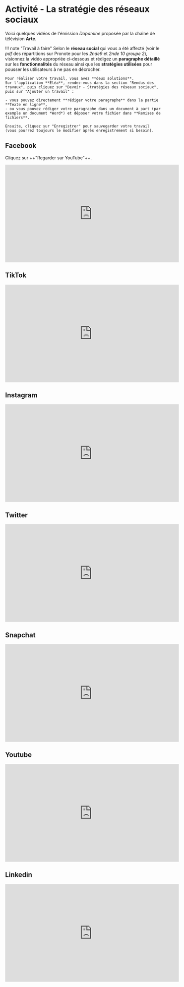# Activité - La stratégie des réseaux sociaux

Voici quelques vidéos de l'émission *Dopamine* proposée par la chaîne de télévision **Arte**.

!!! note "Travail à faire"
    Selon le **réseau social** qui vous a été affecté (voir le *pdf* des répartitions sur Pronote pour les *2nde9* et *2nde 10 groupe 2*), visionnez la vidéo appropriée ci-dessous et rédigez un **paragraphe détaillé** sur les **fonctionnalités** du réseau ainsi que les **stratégies utilisées** pour pousser les utilisateurs à ne pas en décrocher.
    
    Pour réaliser votre travail, vous avez **deux solutions**.  
    Sur l'application **Éléa**, rendez-vous dans la section "Rendus des travaux", puis cliquez sur "Devoir - Stratégies des réseaux sociaux", puis sur "Ajouter un travail" :
    
    - vous pouvez directement **rédiger votre paragraphe** dans la partie **Texte en ligne**,
    - ou vous pouvez rédiger votre paragraphe dans un document à part (par exemple un document *Word*) et déposer votre fichier dans **Remises de fichiers**.

    Ensuite, cliquez sur "Enregistrer" pour sauvegarder votre travail (vous pourrez toujours le modifier après enregistrement si besoin).

## Facebook

Cliquez sur ++"Regarder sur YouTube"++.

<iframe width="560" height="315" src="https://www.youtube.com/embed/Tyli4ALfbl8?si=bul98KycMlTymiUH" title="YouTube video player" frameborder="0" allow="accelerometer; autoplay; clipboard-write; encrypted-media; gyroscope; picture-in-picture; web-share" referrerpolicy="strict-origin-when-cross-origin" allowfullscreen></iframe>

## TikTok

<iframe width="560" height="315" src="https://www.youtube.com/embed/-pOWdBpVR3s?si=K90K5lbGTYCBwP-O" title="YouTube video player" frameborder="0" allow="accelerometer; autoplay; clipboard-write; encrypted-media; gyroscope; picture-in-picture; web-share" allowfullscreen></iframe>

## Instagram

<iframe width="560" height="315" src="https://www.youtube.com/embed/gauWE-pqetk?si=o9FZqpHaS419jasS" title="YouTube video player" frameborder="0" allow="accelerometer; autoplay; clipboard-write; encrypted-media; gyroscope; picture-in-picture; web-share" allowfullscreen></iframe>

## Twitter

<iframe width="560" height="315" src="https://www.youtube.com/embed/gl7NW9AFE-A?si=rDf5YXZEITTHI7jo" title="YouTube video player" frameborder="0" allow="accelerometer; autoplay; clipboard-write; encrypted-media; gyroscope; picture-in-picture; web-share" allowfullscreen></iframe>

## Snapchat

<iframe width="560" height="315" src="https://www.youtube.com/embed/EJoTyVqX3kM?si=Z_dv_TOC1IZ4keFW" title="YouTube video player" frameborder="0" allow="accelerometer; autoplay; clipboard-write; encrypted-media; gyroscope; picture-in-picture; web-share" allowfullscreen></iframe>

## Youtube

<iframe width="560" height="315" src="https://www.youtube.com/embed/MxWBVAgywm4?si=cgfINbN2Diy8juRD" title="YouTube video player" frameborder="0" allow="accelerometer; autoplay; clipboard-write; encrypted-media; gyroscope; picture-in-picture; web-share" allowfullscreen></iframe>

## Linkedin

<iframe width="560" height="315" src="https://www.youtube.com/embed/tN1e1jClm8w?si=7uRKKzrAf0zu_gqy" title="YouTube video player" frameborder="0" allow="accelerometer; autoplay; clipboard-write; encrypted-media; gyroscope; picture-in-picture; web-share" allowfullscreen></iframe>